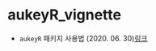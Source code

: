 # aukeyR_vignette

- `aukeyR` 패키지 사용법 (2020. 06. 30)[링크](https://road2you.github.io/aukeyR_vignette/intro.html)  
